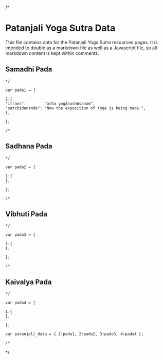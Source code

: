 /*
# Patanjali Yoga Sutra Data

This file contains data for the Patanjali Yoga Sutra resources pages.
It is intended to double as a markdown file as well as a Javascript
file, so all markdown content is kept within comments.

## Samadhi Pada

```
*/ 

var pada1 = {

1:{
"itrans":        "atha yogAnushAsanam",
"satchidananda": "Now the exposition of Yoga is being made.",
},

}; 

/*
```

## Sadhana Pada

```
*/

var pada2 = {

1:{
},

};

/*
```

## Vibhuti Pada

```
*/

var pada3 = {

1:{
},

};

/*
```

## Kaivalya Pada

```
*/

var pada4 = {

1:{
},

};

var patanjali_data = { 1:pada1, 2:pada2, 3:pada3, 4:pada4 };

/*
```
*/
